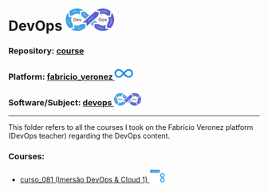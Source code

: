 # DevOps   <img src="https://github.com/PedroHeeger/main/blob/main/0-aux/logos/content/devops.png" alt="devops" width="auto" height="45">

### Repository: [course](../../../)
### Platform: <a href="../">fabricio_veronez   <img src="https://github.com/PedroHeeger/main/blob/main/0-aux/logos/plataforma/fabricio_veronez.png" alt="fabricio_veronez" width="auto" height="25"></a>
### Software/Subject: <a href="./">devops   <img src="https://github.com/PedroHeeger/main/blob/main/0-aux/logos/content/devops.png" alt="devops" width="auto" height="25"></a>

---

This folder refers to all the courses I took on the Fabrício Veronez platform (DevOps teacher) regarding the DevOps content.

### Courses:
- <a href="./curso_081">curso_081 (Imersão DevOps & Cloud 1)   <img src="./curso_081/0-aux/logo_course.png" alt="curso_081" width="auto" height="25"></a>
